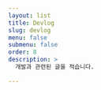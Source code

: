 ```yaml
---
layout: list
title: Devlog
slug: devlog
menu: false
submenu: false
order: 8
description: >
  개발과 관련된 글을 적습니다.

---
```

